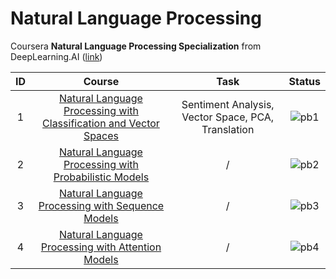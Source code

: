 # Natural Language Processing

Coursera **Natural Language Processing Specialization** from DeepLearning.AI ([link](https://www.coursera.org/specializations/natural-language-processing))

| **ID** |                                                             **Course**                                                             |                      **Task**                      |              **Status**              |
| :----: | :--------------------------------------------------------------------------------------------------------------------------------: | :------------------------------------------------: | :----------------------------------: |
|   1    | [Natural Language Processing with Classification and Vector Spaces](https://github.com/yixiaowang2001/NLP_Notes/tree/main/Course1) | Sentiment Analysis, Vector Space, PCA, Translation | ![pb1](https://progress-bar.dev/100) |
|   2    |       [Natural Language Processing with Probabilistic Models](https://github.com/yixiaowang2001/NLP_Notes/tree/main/Course2)       |                         /                          | ![pb2](https://progress-bar.dev/50)  |
|   3    |         [Natural Language Processing with Sequence Models](https://github.com/yixiaowang2001/NLP_Notes/tree/main/Course3)          |                         /                          |  ![pb3](https://progress-bar.dev/0)  |
|   4    |         [Natural Language Processing with Attention Models](https://github.com/yixiaowang2001/NLP_Notes/tree/main/Course4)         |                         /                          |  ![pb4](https://progress-bar.dev/0)  |

